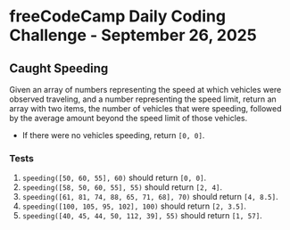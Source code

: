 # freeCodeCamp Daily Coding Challenge - September 26, 2025

## Caught Speeding

Given an array of numbers representing the speed at which vehicles were observed traveling, and a number representing the speed limit, return an array with two items, the number of vehicles that were speeding, followed by the average amount beyond the speed limit of those vehicles.

* If there were no vehicles speeding, return `[0, 0]`.

### Tests

1. `speeding([50, 60, 55], 60)` should return `[0, 0]`.
2. `speeding([58, 50, 60, 55], 55)` should return `[2, 4]`.
3. `speeding([61, 81, 74, 88, 65, 71, 68], 70)` should return `[4, 8.5]`.
4. `speeding([100, 105, 95, 102], 100)` should return `[2, 3.5]`.
5. `speeding([40, 45, 44, 50, 112, 39], 55)` should return `[1, 57]`.